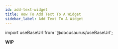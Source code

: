 ```yaml
---
id: add-text-widget
title: How To Add Text To A Widget
sidebar_label: Add Text To A Widget
---
```


import useBaseUrl from '@docusaurus/useBaseUrl';

**WIP**
